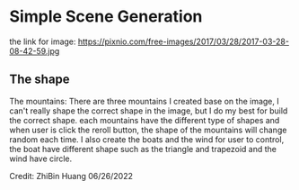 <h1>Simple Scene Generation</h1>

the link for image: https://pixnio.com/free-images/2017/03/28/2017-03-28-08-42-59.jpg

<h2>The shape</h2>
The mountains: There are three mountains I created base on the image, I can't really shape the correct shape in the image, but I do my best for build the correct shape. each mountains have the different type of shapes and when user is click the reroll button, the shape of the mountains will change random each time. I also create the boats and the wind for user to control, the boat have different shape such as the triangle and trapezoid and the wind have circle.



Credit: ZhiBin Huang 06/26/2022
